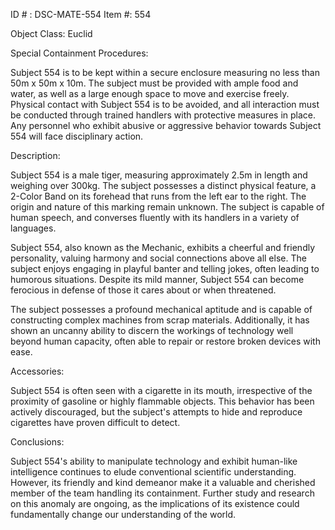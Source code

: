 ID # : DSC-MATE-554
Item #: 554

Object Class: Euclid

Special Containment Procedures:

Subject 554 is to be kept within a secure enclosure measuring no less than 50m x 50m x 10m. The subject must be provided with ample food and water, as well as a large enough space to move and exercise freely. Physical contact with Subject 554 is to be avoided, and all interaction must be conducted through trained handlers with protective measures in place. Any personnel who exhibit abusive or aggressive behavior towards Subject 554 will face disciplinary action.

Description:

Subject 554 is a male tiger, measuring approximately 2.5m in length and weighing over 300kg. The subject possesses a distinct physical feature, a 2-Color Band on its forehead that runs from the left ear to the right. The origin and nature of this marking remain unknown. The subject is capable of human speech, and converses fluently with its handlers in a variety of languages.

Subject 554, also known as the Mechanic, exhibits a cheerful and friendly personality, valuing harmony and social connections above all else. The subject enjoys engaging in playful banter and telling jokes, often leading to humorous situations. Despite its mild manner, Subject 554 can become ferocious in defense of those it cares about or when threatened.

The subject possesses a profound mechanical aptitude and is capable of constructing complex machines from scrap materials. Additionally, it has shown an uncanny ability to discern the workings of technology well beyond human capacity, often able to repair or restore broken devices with ease.

Accessories:

Subject 554 is often seen with a cigarette in its mouth, irrespective of the proximity of gasoline or highly flammable objects. This behavior has been actively discouraged, but the subject's attempts to hide and reproduce cigarettes have proven difficult to detect.

Conclusions:

Subject 554's ability to manipulate technology and exhibit human-like intelligence continues to elude conventional scientific understanding. However, its friendly and kind demeanor make it a valuable and cherished member of the team handling its containment. Further study and research on this anomaly are ongoing, as the implications of its existence could fundamentally change our understanding of the world.